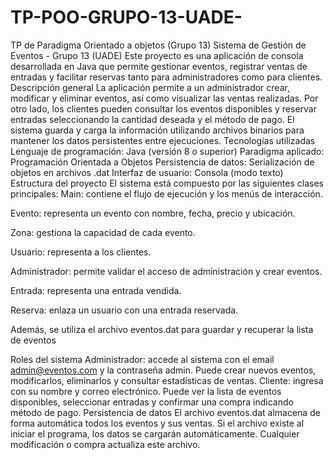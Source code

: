 # TP-POO-GRUPO-13-UADE-
TP de Paradigma Orientado a objetos (Grupo 13)
Sistema de Gestión de Eventos - Grupo 13 (UADE)
Este proyecto es una aplicación de consola desarrollada en Java que permite gestionar eventos, registrar ventas de entradas y facilitar reservas tanto para administradores como para clientes.
Descripción general
La aplicación permite a un administrador crear, modificar y eliminar eventos, así como visualizar las ventas realizadas. Por otro lado, los clientes pueden consultar los eventos disponibles y reservar entradas seleccionando la cantidad deseada y el método de pago. El sistema guarda y carga la información utilizando archivos binarios para mantener los datos persistentes entre ejecuciones.
Tecnologías utilizadas
Lenguaje de programación: Java (versión 8 o superior)
 Paradigma aplicado: Programación Orientada a Objetos
 Persistencia de datos: Serialización de objetos en archivos .dat
 Interfaz de usuario: Consola (modo texto)
Estructura del proyecto
El sistema está compuesto por las siguientes clases principales:
Main: contiene el flujo de ejecución y los menús de interacción.


Evento: representa un evento con nombre, fecha, precio y ubicación.


Zona: gestiona la capacidad de cada evento.


Usuario: representa a los clientes.


Administrador: permite validar el acceso de administración y crear eventos.


Entrada: representa una entrada vendida.


Reserva: enlaza un usuario con una entrada reservada.


Además, se utiliza el archivo eventos.dat para guardar y recuperar la lista de eventos


Roles del sistema
Administrador: accede al sistema con el email admin@eventos.com y la contraseña admin. Puede crear nuevos eventos, modificarlos, eliminarlos y consultar estadísticas de ventas.
Cliente: ingresa con su nombre y correo electrónico. Puede ver la lista de eventos disponibles, seleccionar entradas y confirmar una compra indicando método de pago.
Persistencia de datos
El archivo eventos.dat almacena de forma automática todos los eventos y sus ventas. Si el archivo existe al iniciar el programa, los datos se cargarán automáticamente. Cualquier modificación o compra actualiza este archivo.
